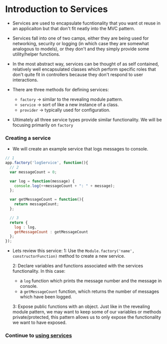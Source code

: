 # Introduction to Services
* Services are used to encapsulate fucntionality that you want ot reuse in an applicaiton but that don't fit neatly into the MVC pattern.
  
* Services fall into one of two camps, either they are being used for networking, security or logging (in which case they are somewhat analogous to models), or they don't and they simply provide some utility/helper functions.
  
* In the most abstract way, services can be thought of as self contained, relatively well encapsulated classes which perform specific roles that don't quite fit in controllers because they don't respond to user interactions.
  
* There are three methods for defining services:
  * `factory` -> similar to the revealing module pattern.
  * `service` -> sort of like a new instance of a class.
  * `provider` -> typically used for configuration.
  
* Ultimately all three service types provide similar functionality. We will be focusing primarily on `factory`
  
### Creating a service
* We will create an example service that logs messages to console.
  
```javascript
// 1
app.factory('logService', function(){
  // 2
  var messageCount = 0;

  var log = function(message) {
    console.log(++messageCount + ": " + message);
  };

  var getMessageCount = function(){
    return messageCount;
  };

  // 3
  return {
    log : log,
    getMessageCount : getMessageCount
  };
});
```
  
* Lets review this service:
  1: Use the `Module.factory('name', constructorFunction)` method to create a new service.  
  
  2: Declare variables and functions associated with the services functionality. In this case:
    * a `log` function which prints the message number and the message in console.
    * a `getMessageCount` function, which returns the number of messages which have been logged.
  
  3: Expose public functions with an object. Just like in the revealing module pattern, we may want to keep some of our variables or methods private/protected, this pattern allows us to only expose the functionality we want to have exposed.
  
### Continue to [using services](_19_using_service.md)